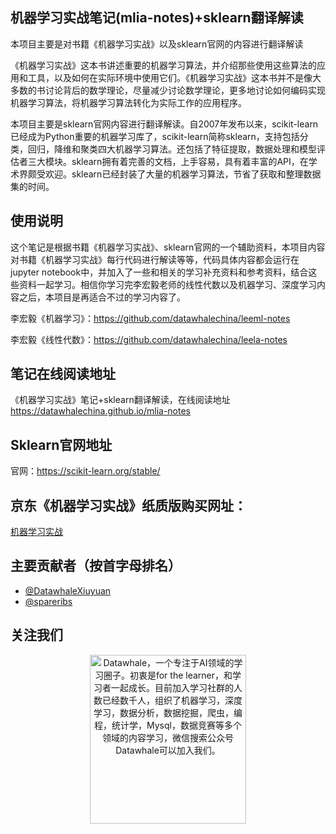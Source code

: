 ## 机器学习实战笔记(mlia-notes)+sklearn翻译解读
本项目主要是对书籍《机器学习实战》以及sklearn官网的内容进行翻译解读

《机器学习实战》这本书讲述重要的机器学习算法，并介绍那些使用这些算法的应用和工具，以及如何在实际环境中使用它们。《机器学习实战》这本书并不是像大多数的书讨论背后的数学理论，尽量减少讨论数学理论，更多地讨论如何编码实现机器学习算法，将机器学习算法转化为实际工作的应用程序。

本项目主要是sklearn官网内容进行翻译解读。自2007年发布以来，scikit-learn已经成为Python重要的机器学习库了，scikit-learn简称sklearn，支持包括分类，回归，降维和聚类四大机器学习算法。还包括了特征提取，数据处理和模型评估者三大模块。sklearn拥有着完善的文档，上手容易，具有着丰富的API，在学术界颇受欢迎。sklearn已经封装了大量的机器学习算法，节省了获取和整理数据集的时间。

## 使用说明
这个笔记是根据书籍《机器学习实战》、sklearn官网的一个辅助资料，本项目内容对书籍《机器学习实战》每行代码进行解读等等，代码具体内容都会运行在jupyter notebook中，并加入了一些和相关的学习补充资料和参考资料，结合这些资料一起学习。相信你学习完李宏毅老师的线性代数以及机器学习、深度学习内容之后，本项目是再适合不过的学习内容了。

李宏毅《机器学习》：https://github.com/datawhalechina/leeml-notes

李宏毅《线性代数》：https://github.com/datawhalechina/leela-notes

## 笔记在线阅读地址 
《机器学习实战》笔记+sklearn翻译解读，在线阅读地址 https://datawhalechina.github.io/mlia-notes

## Sklearn官网地址
官网：https://scikit-learn.org/stable/

## 京东《机器学习实战》纸质版购买网址：
[机器学习实战](https://item.jd.com/11242112.html)


## 主要贡献者（按首字母排名）

- [@DatawhaleXiuyuan](https://github.com/DatawhaleXiuyuan)
- [@spareribs](https://github.com/spareribs)


## 关注我们

<div align=center><img src="https://raw.githubusercontent.com/datawhalechina/pumpkin-book/master/res/qrcode.jpeg" width = "250" height = "270" alt="Datawhale，一个专注于AI领域的学习圈子。初衷是for the learner，和学习者一起成长。目前加入学习社群的人数已经数千人，组织了机器学习，深度学习，数据分析，数据挖掘，爬虫，编程，统计学，Mysql，数据竞赛等多个领域的内容学习，微信搜索公众号Datawhale可以加入我们。"></div>
